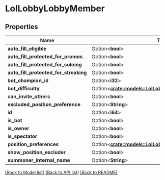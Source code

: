 # LolLobbyLobbyMember

## Properties

Name | Type | Description | Notes
------------ | ------------- | ------------- | -------------
**auto_fill_eligible** | Option<**bool**> |  | [optional]
**auto_fill_protected_for_promos** | Option<**bool**> |  | [optional]
**auto_fill_protected_for_soloing** | Option<**bool**> |  | [optional]
**auto_fill_protected_for_streaking** | Option<**bool**> |  | [optional]
**bot_champion_id** | Option<**i32**> |  | [optional]
**bot_difficulty** | Option<[**crate::models::LolLobbyLobbyBotDifficulty**](LolLobbyLobbyBotDifficulty.md)> |  | [optional]
**can_invite_others** | Option<**bool**> |  | [optional]
**excluded_position_preference** | Option<**String**> |  | [optional]
**id** | Option<**i64**> |  | [optional]
**is_bot** | Option<**bool**> |  | [optional]
**is_owner** | Option<**bool**> |  | [optional]
**is_spectator** | Option<**bool**> |  | [optional]
**position_preferences** | Option<[**crate::models::LolLobbyLobbyPositionPreferences**](LolLobbyLobbyPositionPreferences.md)> |  | [optional]
**show_position_excluder** | Option<**bool**> |  | [optional]
**summoner_internal_name** | Option<**String**> |  | [optional]

[[Back to Model list]](../README.md#documentation-for-models) [[Back to API list]](../README.md#documentation-for-api-endpoints) [[Back to README]](../README.md)


